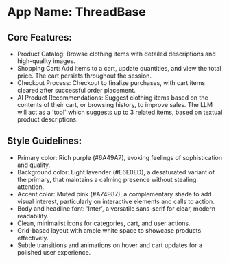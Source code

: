 # **App Name**: ThreadBase

## Core Features:

- Product Catalog: Browse clothing items with detailed descriptions and high-quality images.
- Shopping Cart: Add items to a cart, update quantities, and view the total price. The cart persists throughout the session.
- Checkout Process: Checkout to finalize purchases, with cart items cleared after successful order placement.
- AI Product Recommendations: Suggest clothing items based on the contents of their cart, or browsing history, to improve sales. The LLM will act as a 'tool' which suggests up to 3 related items, based on textual product descriptions.

## Style Guidelines:

- Primary color: Rich purple (#6A49A7), evoking feelings of sophistication and quality.
- Background color: Light lavender (#E6E0ED), a desaturated variant of the primary, that maintains a calming presence without stealing attention.
- Accent color: Muted pink (#A74987), a complementary shade to add visual interest, particularly on interactive elements and calls to action.
- Body and headline font: 'Inter', a versatile sans-serif for clear, modern readability.
- Clean, minimalist icons for categories, cart, and user actions.
- Grid-based layout with ample white space to showcase products effectively.
- Subtle transitions and animations on hover and cart updates for a polished user experience.